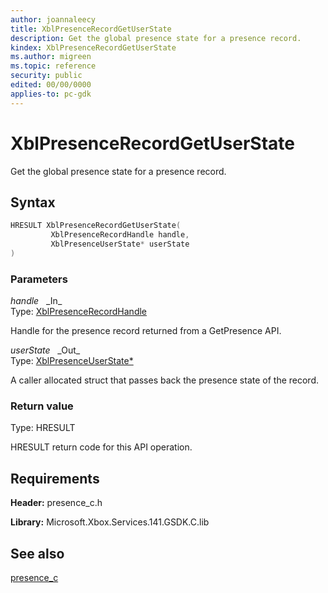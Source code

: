 ```yaml
---
author: joannaleecy
title: XblPresenceRecordGetUserState
description: Get the global presence state for a presence record.
kindex: XblPresenceRecordGetUserState
ms.author: migreen
ms.topic: reference
security: public
edited: 00/00/0000
applies-to: pc-gdk
---
```


# XblPresenceRecordGetUserState  

Get the global presence state for a presence record.  

## Syntax  
  
```cpp
HRESULT XblPresenceRecordGetUserState(  
         XblPresenceRecordHandle handle,  
         XblPresenceUserState* userState  
)  
```  
  
### Parameters  
  
*handle* &nbsp;&nbsp;\_In\_  
Type: [XblPresenceRecordHandle](../handles/xblpresencerecordhandle.md)  
  
Handle for the presence record returned from a GetPresence API.  
  
*userState* &nbsp;&nbsp;\_Out\_  
Type: [XblPresenceUserState*](../enums/xblpresenceuserstate.md)  
  
A caller allocated struct that passes back the presence state of the record.  
  
  
### Return value  
Type: HRESULT
  
HRESULT return code for this API operation.
  
## Requirements  
  
**Header:** presence_c.h
  
**Library:** Microsoft.Xbox.Services.141.GSDK.C.lib
  
## See also  
[presence_c](../presence_c_members.md)  
  
  